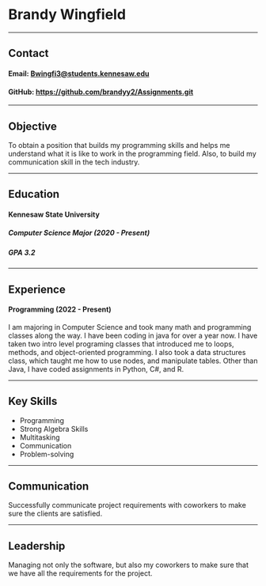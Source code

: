 # Brandy Wingfield
---
## Contact 
#### Email: Bwingfi3@students.kennesaw.edu
#### GitHub: https://github.com/brandyy2/Assignments.git
---
## Objective
To obtain a position that builds my programming skills and helps me understand what it is like to work in the programming field. Also, to build my communication skill in the tech industry.
***
## Education
#### Kennesaw State University
##### Computer Science Major (2020 - Present)
##### GPA 3.2
---
## Experience
#### Programming (2022 - Present)
I am majoring in Computer Science and took many math and programming classes along the way. I have been coding in java for over a year now. I have taken two intro level programing classes that introduced me to loops, methods, and object-oriented programming. I also took a data structures class, which taught me how to use nodes, and manipulate tables. Other than Java, I have coded assignments in Python, C#, and R.

---
## Key Skills
+ Programming
+ Strong Algebra Skills
+ Multitasking
+ Communication
+ Problem-solving

---
## Communication
Successfully communicate project requirements with coworkers to make sure the clients are satisfied.

---
## Leadership
Managing not only the software, but also my coworkers to make sure that we have all the requirements for the project.

